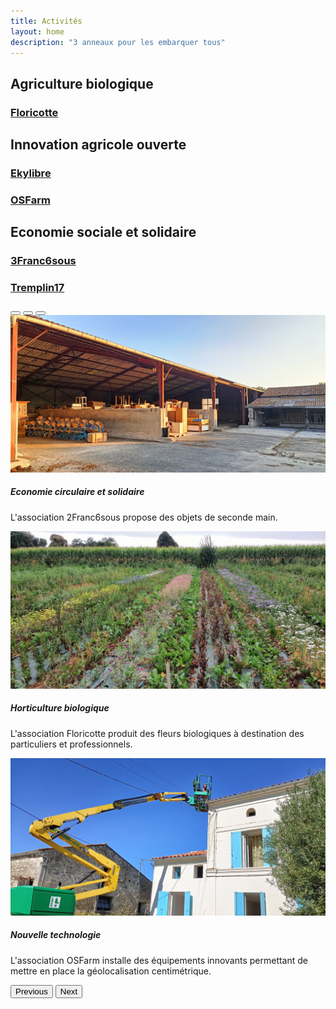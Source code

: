 ```yaml
---
title: Activités
layout: home
description: "3 anneaux pour les embarquer tous"
---
```

<link href="https://cdn.jsdelivr.net/npm/modern-normalize@v2.0.0/modern-normalize.min.css" rel="stylesheet">
<link href="https://cdn.jsdelivr.net/npm/bootstrap@5.3.0/dist/css/bootstrap.min.css" rel="stylesheet" crossorigin="anonymous">

## Agriculture biologique

### [Floricotte](https://sites.google.com/floricotte.fr/accueil)

## Innovation agricole ouverte

### [Ekylibre](https://ekylibre.com)

### [OSFarm](https://osfarm.org)

## Economie sociale et solidaire

### [3Franc6sous](https://www.facebook.com/3Francs6sous/?locale=fr_FR)

### [Tremplin17](https://tremplin17.fr)

<div id="carouselExampleCaptions" class="carousel slide">
    <div class="carousel-indicators">
      <button type="button" data-bs-target="#carouselExampleCaptions" data-bs-slide-to="0" class="active" aria-current="true" aria-label="Slide 1"></button>
      <button type="button" data-bs-target="#carouselExampleCaptions" data-bs-slide-to="1" aria-label="Slide 2"></button>
      <button type="button" data-bs-target="#carouselExampleCaptions" data-bs-slide-to="2" aria-label="Slide 3"></button>
    </div>
    <div class="carousel-inner">
      <div class="carousel-item active">
        <img src="/assets/img/1.jpg" class="d-block w-100" alt="">
        <div class="carousel-caption d-none d-md-block">
          <h5>Economie circulaire et solidaire</h5>
          <p>L'association 2Franc6sous propose des objets de seconde main.</p>
        </div>
      </div>
      <div class="carousel-item">
        <img src="/assets/img/2.jpg" class="d-block w-100" alt="">
        <div class="carousel-caption d-none d-md-block">
          <h5>Horticulture biologique</h5>
          <p>L'association Floricotte produit des fleurs biologiques à destination des particuliers et professionnels.</p>
        </div>
      </div>
      <div class="carousel-item">
        <img src="/assets/img/3.jpg" class="d-block w-100" alt="">
        <div class="carousel-caption d-none d-md-block">
          <h5>Nouvelle technologie</h5>
          <p>L'association OSFarm installe des équipements innovants permettant de mettre en place la géolocalisation centimétrique.</p>
        </div>
      </div>
    </div>
    <button class="carousel-control-prev" type="button" data-bs-target="#carouselExampleCaptions" data-bs-slide="prev">
      <span class="carousel-control-prev-icon" aria-hidden="true"></span>
      <span class="visually-hidden">Previous</span>
    </button>
    <button class="carousel-control-next" type="button" data-bs-target="#carouselExampleCaptions" data-bs-slide="next">
      <span class="carousel-control-next-icon" aria-hidden="true"></span>
      <span class="visually-hidden">Next</span>
    </button>
  </div>
  <script src="https://code.jquery.com/jquery-3.7.0.min.js" crossorigin="anonymous"></script>
  <script src="https://cdn.jsdelivr.net/npm/bootstrap@5.3.0/dist/js/bootstrap.bundle.min.js" crossorigin="anonymous"></script>